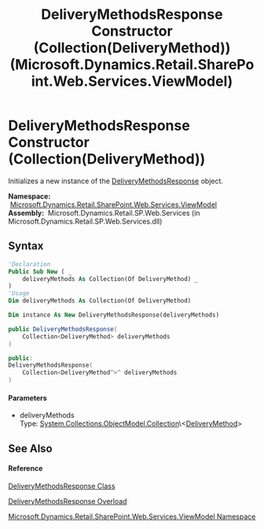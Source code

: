 ﻿---
title: DeliveryMethodsResponse Constructor (Collection(DeliveryMethod)) (Microsoft.Dynamics.Retail.SharePoint.Web.Services.ViewModel)
TOCTitle: DeliveryMethodsResponse Constructor (Collection(DeliveryMethod))
ms:assetid: M:Microsoft.Dynamics.Retail.SharePoint.Web.Services.ViewModel.DeliveryMethodsResponse.#ctor(System.Collections.ObjectModel.Collection{Microsoft.Dynamics.Retail.SharePoint.Web.Services.ViewModel.DeliveryMethod})
ms:mtpsurl: https://technet.microsoft.com/en-us/library/microsoft.dynamics.retail.sharepoint.web.services.viewmodel.deliverymethodsresponse.deliverymethodsresponse(v=AX.60)
ms:contentKeyID: 62207519
ms.date: 05/18/2015
mtps_version: v=AX.60
dev_langs:
- vb
- csharp
- c++
---

# DeliveryMethodsResponse Constructor (Collection(DeliveryMethod))

Initializes a new instance of the [DeliveryMethodsResponse](deliverymethodsresponse-class-microsoft-dynamics-retail-sharepoint-web-services-viewmodel.md) object.

**Namespace:**  [Microsoft.Dynamics.Retail.SharePoint.Web.Services.ViewModel](microsoft-dynamics-retail-sharepoint-web-services-viewmodel-namespace.md)  
**Assembly:**  Microsoft.Dynamics.Retail.SP.Web.Services (in Microsoft.Dynamics.Retail.SP.Web.Services.dll)

## Syntax

``` vb
'Declaration
Public Sub New ( _
    deliveryMethods As Collection(Of DeliveryMethod) _
)
'Usage
Dim deliveryMethods As Collection(Of DeliveryMethod)

Dim instance As New DeliveryMethodsResponse(deliveryMethods)
```

``` csharp
public DeliveryMethodsResponse(
    Collection<DeliveryMethod> deliveryMethods
)
```

``` c++
public:
DeliveryMethodsResponse(
    Collection<DeliveryMethod^>^ deliveryMethods
)
```

#### Parameters

  - deliveryMethods  
    Type: [System.Collections.ObjectModel.Collection](https://technet.microsoft.com/en-us/library/ms132397\(v=ax.60\))\<[DeliveryMethod](deliverymethod-class-microsoft-dynamics-retail-sharepoint-web-services-viewmodel.md)\>  

## See Also

#### Reference

[DeliveryMethodsResponse Class](deliverymethodsresponse-class-microsoft-dynamics-retail-sharepoint-web-services-viewmodel.md)

[DeliveryMethodsResponse Overload](deliverymethodsresponse-constructor-microsoft-dynamics-retail-sharepoint-web-services-viewmodel.md)

[Microsoft.Dynamics.Retail.SharePoint.Web.Services.ViewModel Namespace](microsoft-dynamics-retail-sharepoint-web-services-viewmodel-namespace.md)

